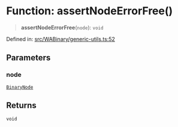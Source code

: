 # Function: assertNodeErrorFree()

> **assertNodeErrorFree**(`node`): `void`

Defined in: [src/WABinary/generic-utils.ts:52](https://github.com/Fokusdotid/Baileys/blob/acae94a55f1d32612d8d312d52b001d93f2ac5e2/src/WABinary/generic-utils.ts#L52)

## Parameters

### node

[`BinaryNode`](../type-aliases/BinaryNode.md)

## Returns

`void`

